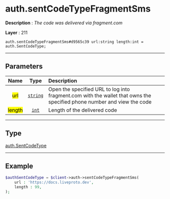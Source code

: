 # auth.sentCodeTypeFragmentSms

**Description** : *The code was delivered via fragment.com*

**Layer** : 211

```tl
auth.sentCodeTypeFragmentSms#d9565c39 url:string length:int = auth.SentCodeType;
```

---

## Parameters

| Name | Type | Description |
| :---: | :---: | :--- |
| <mark>url</mark> | [`string`](type/string) | Open the specified URL to log into fragment.com with the wallet that owns the specified phone number and view the code |
| <mark>length</mark> | [`int`](type/int) | Length of the delivered code |

---

## Type

[auth.SentCodeType](type/auth.SentCodeType)

---

## Example

```php
$authSentCodeType = $client->auth->sentCodeTypeFragmentSms(
	url : 'https://docs.liveproto.dev',
	length : 99,
);
```
